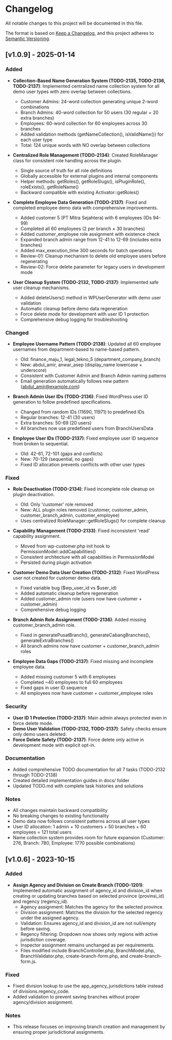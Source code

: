 # Changelog

All notable changes to this project will be documented in this file.

The format is based on [Keep a Changelog](https://keepachangelog.com/en/1.0.0/),
and this project adheres to [Semantic Versioning](https://semver.org/spec/v2.0.0.html).

## [v1.0.9] - 2025-01-14

### Added
- **Collection-Based Name Generation System (TODO-2135, TODO-2136, TODO-2137)**: Implemented centralized name collection system for all demo user types with zero overlap between collections.
  - Customer Admins: 24-word collection generating unique 2-word combinations
  - Branch Admins: 40-word collection for 50 users (30 regular + 20 extra branches)
  - Employees: 60-word collection for 60 employees across 30 branches
  - Added validation methods (getNameCollection(), isValidName()) for each user type
  - Total: 124 unique words with NO overlap between collections

- **Centralized Role Management (TODO-2134)**: Created RoleManager class for consistent role handling across the plugin.
  - Single source of truth for all role definitions
  - Globally accessible for external plugins and internal components
  - Helper methods: getRoles(), getRoleSlugs(), isPluginRole(), roleExists(), getRoleName()
  - Backward compatible with existing Activator::getRoles()

- **Complete Employee Data Generation (TODO-2137)**: Fixed and completed employee demo data with comprehensive improvements.
  - Added customer 5 (PT Mitra Sejahtera) with 6 employees (IDs 94-99)
  - Completed all 60 employees (2 per branch × 30 branches)
  - Added customer_employee role assignment with existence check
  - Expanded branch admin range from 12-41 to 12-69 (includes extra branches)
  - Added max_execution_time 300 seconds for batch operations
  - Review-01: Cleanup mechanism to delete old employee users before regenerating
  - Review-02: Force delete parameter for legacy users in development mode

- **User Cleanup System (TODO-2132, TODO-2137)**: Implemented safe user cleanup mechanisms.
  - Added deleteUsers() method in WPUserGenerator with demo user validation
  - Automatic cleanup before demo data regeneration
  - Force delete mode for development with user ID 1 protection
  - Comprehensive debug logging for troubleshooting

### Changed
- **Employee Username Pattern (TODO-2138)**: Updated all 60 employee usernames from department-based to name-based pattern.
  - Old: finance_maju_1, legal_tekno_5 (department_company_branch)
  - New: abdul_amir, anwar_asep (display_name lowercase + underscore)
  - Consistent with Customer Admin and Branch Admin naming patterns
  - Email generation automatically follows new pattern (abdul_amir@example.com)

- **Branch Admin User IDs (TODO-2136)**: Fixed WordPress user ID generation to follow predefined specifications.
  - Changed from random IDs (11690, 11971) to predefined IDs
  - Regular branches: 12-41 (30 users)
  - Extra branches: 50-69 (20 users)
  - All branches now use predefined users from BranchUsersData

- **Employee User IDs (TODO-2137)**: Fixed employee user ID sequence from broken to sequential.
  - Old: 42-61, 72-101 (gaps and conflicts)
  - New: 70-129 (sequential, no gaps)
  - Fixed ID allocation prevents conflicts with other user types

### Fixed
- **Role Deactivation (TODO-2134)**: Fixed incomplete role cleanup on plugin deactivation.
  - Old: Only 'customer' role removed
  - New: ALL plugin roles removed (customer, customer_admin, customer_branch_admin, customer_employee)
  - Uses centralized RoleManager::getRoleSlugs() for complete cleanup

- **Capability Management (TODO-2133)**: Fixed inconsistent 'read' capability assignment.
  - Moved from wp-customer.php init hook to PermissionModel::addCapabilities()
  - Consistent architecture with all capabilities in PermissionModel
  - Persisted during plugin activation

- **Customer Demo Data User Creation (TODO-2132)**: Fixed WordPress user not created for customer demo data.
  - Fixed variable bug ($wp_user_id vs $user_id)
  - Added automatic cleanup before regeneration
  - Added customer_admin role (users now have customer + customer_admin)
  - Comprehensive debug logging

- **Branch Admin Role Assignment (TODO-2136)**: Added missing customer_branch_admin role.
  - Fixed in generatePusatBranch(), generateCabangBranches(), generateExtraBranches()
  - All branch admins now have customer + customer_branch_admin roles

- **Employee Data Gaps (TODO-2137)**: Fixed missing and incomplete employee data.
  - Added missing customer 5 with 6 employees
  - Completed ~40 employees to full 60 employees
  - Fixed gaps in user ID sequence
  - All employees now have customer + customer_employee roles

### Security
- **User ID 1 Protection (TODO-2137)**: Main admin always protected even in force delete mode.
- **Demo User Validation (TODO-2132, TODO-2137)**: Safety checks ensure only demo users deleted.
- **Force Delete Safety (TODO-2137)**: Force delete only active in development mode with explicit opt-in.

### Documentation
- Added comprehensive TODO documentation for all 7 tasks (TODO-2132 through TODO-2138)
- Created detailed implementation guides in docs/ folder
- Updated TODO.md with complete task histories and solutions

### Notes
- All changes maintain backward compatibility
- No breaking changes to existing functionality
- Demo data now follows consistent patterns across all user types
- User ID allocation: 1 admin + 10 customers + 50 branches + 60 employees = 121 total users
- Name collection system provides room for future expansion (Customer: 276, Branch: 780, Employee: 1770 possible combinations)

## [v1.0.6] - 2023-10-15

### Added
- **Assign Agency and Division on Create Branch (TODO-1201)**: Implemented automatic assignment of agency_id and division_id when creating or updating branches based on selected province (provinsi_id) and regency (regency_id).
  - Agency assignment: Matches the agency for the selected province.
  - Division assignment: Matches the division for the selected regency under the assigned agency.
  - Validation: Ensures agency_id and division_id are not null/empty before saving.
  - Regency filtering: Dropdown now shows only regions with active jurisdiction coverage.
  - Inspector assignment remains unchanged as per requirements.
  - Files modified include BranchController.php, BranchModel.php, BranchValidator.php, create-branch-form.php, and create-branch-form.js.

### Fixed
- Fixed division lookup to use the app_agency_jurisdictions table instead of divisions.regency_code.
- Added validation to prevent saving branches without proper agency/division assignment.

### Notes
- This release focuses on improving branch creation and management by ensuring proper jurisdictional assignments.
